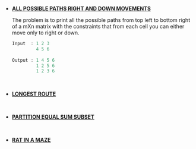 * __[ALL POSSIBLE PATHS RIGHT AND DOWN MOVEMENTS](https://github.com/ashish25-bit/data-structure-algorithms/blob/master/Backtracking/All-Possible-Path(Right-Bottom-Movement).cpp)__
    
    The problem is to print all the possible paths from top left to bottom right of a mXn matrix with the constraints that from each cell you can either move only to right or down.

    ```CPP
    Input  : 1 2 3
             4 5 6
             
    Output : 1 4 5 6
             1 2 5 6
             1 2 3 6
    ```

<br>

* __[LONGEST ROUTE](https://github.com/ashish25-bit/data-structure-algorithms/blob/master/Backtracking/Longest-Route.cpp)__
<br>

* __[PARTITION EQUAL SUM SUBSET](https://github.com/ashish25-bit/data-structure-algorithms/blob/master/Backtracking/Partition-Equal-Subset-Sum.js)__
<br>

* __[RAT IN A MAZE](https://github.com/ashish25-bit/data-structure-algorithms/blob/master/Backtracking/Rat-In-A-Maze.cpp)__
<br>